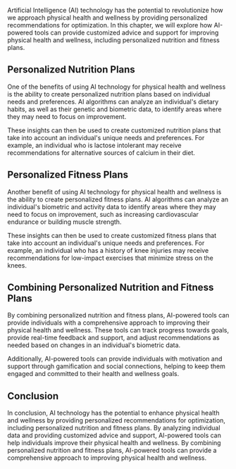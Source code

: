 

Artificial Intelligence (AI) technology has the potential to revolutionize how we approach physical health and wellness by providing personalized recommendations for optimization. In this chapter, we will explore how AI-powered tools can provide customized advice and support for improving physical health and wellness, including personalized nutrition and fitness plans.

Personalized Nutrition Plans
----------------------------

One of the benefits of using AI technology for physical health and wellness is the ability to create personalized nutrition plans based on individual needs and preferences. AI algorithms can analyze an individual's dietary habits, as well as their genetic and biometric data, to identify areas where they may need to focus on improvement.

These insights can then be used to create customized nutrition plans that take into account an individual's unique needs and preferences. For example, an individual who is lactose intolerant may receive recommendations for alternative sources of calcium in their diet.

Personalized Fitness Plans
--------------------------

Another benefit of using AI technology for physical health and wellness is the ability to create personalized fitness plans. AI algorithms can analyze an individual's biometric and activity data to identify areas where they may need to focus on improvement, such as increasing cardiovascular endurance or building muscle strength.

These insights can then be used to create customized fitness plans that take into account an individual's unique needs and preferences. For example, an individual who has a history of knee injuries may receive recommendations for low-impact exercises that minimize stress on the knees.

Combining Personalized Nutrition and Fitness Plans
--------------------------------------------------

By combining personalized nutrition and fitness plans, AI-powered tools can provide individuals with a comprehensive approach to improving their physical health and wellness. These tools can track progress towards goals, provide real-time feedback and support, and adjust recommendations as needed based on changes in an individual's biometric data.

Additionally, AI-powered tools can provide individuals with motivation and support through gamification and social connections, helping to keep them engaged and committed to their health and wellness goals.

Conclusion
----------

In conclusion, AI technology has the potential to enhance physical health and wellness by providing personalized recommendations for optimization, including personalized nutrition and fitness plans. By analyzing individual data and providing customized advice and support, AI-powered tools can help individuals improve their physical health and wellness. By combining personalized nutrition and fitness plans, AI-powered tools can provide a comprehensive approach to improving physical health and wellness.
